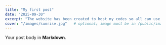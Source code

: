 ```yaml
---
title: "My first post"
date: "2025-09-30"
excerpt: "The website has been created to host my codes so all can use them..I shall also jot down my thoughts here."
cover: "/images/sunrise.jpg"   # optional; image must be in /public/images
---
```


Your post body in **Markdown**.
